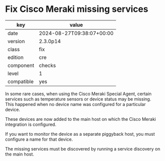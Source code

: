[//]: # (werk v2)
# Fix Cisco Meraki missing services

key        | value
---------- | ---
date       | 2024-08-27T09:38:07+00:00
version    | 2.3.0p14
class      | fix
edition    | cre
component  | checks
level      | 1
compatible | yes

In some rare cases, when using the Cisco Meraki Special Agent, certain services such as temperature
sensors or device status may be missing. This happened when no device name was configured for a
particular device.

These devices are now added to the main host on which the Cisco Meraki integration is configured.

If you want to monitor the device as a separate piggyback host, you must configure a name for that
device.

The missing services must be discovered by running a service discovery on the main host.
